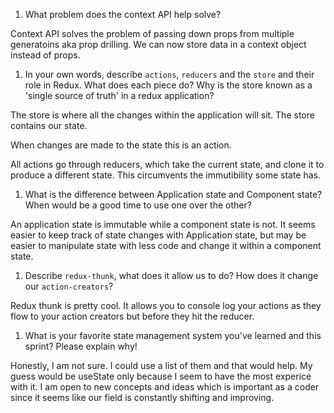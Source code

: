 1. What problem does the context API help solve?

Context API solves the problem of passing down props from multiple generatoins aka prop drilling. We can now store data in a context object instead of props. 

1. In your own words, describe `actions`, `reducers` and the `store` and their role in Redux. What does each piece do? Why is the store known as a 'single source of truth' in a redux application?

The store is where all the changes within the application will sit. The store contains our state. 

When changes are made to the state this is an action. 

All actions go through reducers, which take the current state, and clone it to produce a different state. This circumvents the immutibility some state has. 

1. What is the difference between Application state and Component state? When would be a good time to use one over the other?

An application state is immutable while a component state is not. It seems easier to keep track of state changes with Application state, but may be easier to manipulate state with less code and change it within a component state. 


1. Describe `redux-thunk`, what does it allow us to do? How does it change our `action-creators`?

Redux thunk is pretty cool. It allows you to console log your actions as they flow to your action creators but before they hit the reducer. 

1. What is your favorite state management system you've learned and this sprint? Please explain why!

Honestly, I am not sure. I could use a list of them and that would help. My guess would be useState only because I seem to have the most experice with it. I am open to new concepts and ideas which is important as a coder since it seems like our field is constantly shifting and improving. 
